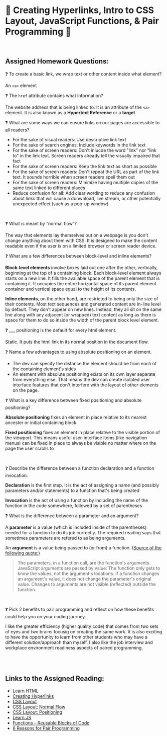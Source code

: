 # 💮 Creating Hyperlinks, Intro to CSS Layout, JavaScript Functions, & Pair Programming 💮

<br>

## Assigned Homework Questions:

❓ To create a basic link, we wrap text or other content inside what element?

An `<a>` element

❓ The `href` attribute contains what information?

The website address that is being linked to.  It is an attribute of the `<a>` element.  It is also known as a **Hypertext Reference** or a **target**

❓ What are some ways we can ensure links on our pages are accessible to all readers?

* For the sake of visual readers:  Use descriptive link text
* For the sake of search engines:  Include keywords in the link text
* For the sake of screen readers:  Don't inlucde the word "link" nor "link to" in the link text. Screen readers already tell the visually impaired that fact
* For the sake of screen readers:  Keep the link text as short as possible
* For the sake of screen readers:  Don't repeat the URL as part of the link text.  It sounds horrible when screen readers spell them out
* For the sake of screen readers:  Minimize having multiple copies of the same text linked to different places
* Reduce confusion for all: Add clear wording to reduce any confusion about links that will cause a donwnload, live stream, or other potentially unexpected effect (such as a pop-up window)

<br>

❓ What is meant by “normal flow”?

The way that elements lay themselves out on a webpage is you don't change anything about them with CSS.  It is designed to make the content readable even if the user is on a limited browser or screen reader device.

❓ What are a few differences between block-level and inline elements?

**Block-level elements** involve boxes laid out one after the other, vertically, beginning at the top of a containing block.  Each block-level element always starts on a new line.  It fills the available space of the parent element that is containing it.  It occupies the entire horizontal space of its parent element container and vertical space equal to the height of its contents.

**Inline elements**, on the other hand, are restricted to being only the size of their contents.  Most text sequences and generated content are in-line level by default.  They don't appear on new lines.  Instead, they all sit on the same line along with any adjacent (or wrapped) text content as long as there is space for them to do so inside the width of the parent block level element.

❓ ___ positioning is the default for every html element.

Static.  It puts the html link in its normal position in the document flow.

❓ Name a few advantages to using absolute positioning on an element.

* The dev can specify the distance the element should be from each of the containing element's sides
* An element with absolute positioning exists on its own layer separate from everything else.  That means the dev can create isolated user interface features that don't interfere with the layout of other elements on the page.

❓ What is a key difference between fixed positioning and absolute positioning?

**Absolute positioning** fixes an element in place relative to its nearest ancester or initial containing block

**Fixed positioning** fixes an element in place relative to the visible portion of the viewport.  This means useful user-interface items (like navigation menus) can be fixed in place to always be visible no matter where on the page the user scrolls to

<br>

❓ Describe the difference between a function declaration and a function invocation.

**Declaration** is the first step.  It is the act of assigning a name (and possibly parameters and/or statements) to a function that's being created

**Invocation** is the act of using a function by including the name of the function in the code somewhere, followed by a set of parentheses 

❓ What is the difference between a parameter and an argument?

A **parameter** is a value (which is included inside of the parentheses) needed for a function to do its job correctly. The required reading says that sometimes parameters are refered to as being arguments.

An **argument** is a value being passed to (or from) a function. 
[(Source of the following quote:)](https://www.w3schools.com/js/js_function_parameters.asp)
> The parameters, in a function call, are the function's arguments.
> JavaScript arguments are passed by value: The function only gets to know the values, not the argument's locations.
> If a function changes an argument's value, it does not change the parameter's original value.
> Changes to arguments are not visible (reflected) outside the function.

<br>

❓ Pick 2 benefits to pair programming and reflect on how these benefits could help you on your coding journey.

I like the greater efficiency (higher quality code) that comes from two sets of eyes and two brains focusig on creating the same work. It is also exciting to have the opportunity to learn from other students who may have a different solution/approach than myself. I also like the job interview and workplace environment readiness aspects of paired programming.

<br>

<br>

## Links to the Assigned Reading:

* [Learn HTML](https://developer.mozilla.org/en-US/docs/Learn/HTML)
* [Creating Hyperlinks](https://developer.mozilla.org/en-US/docs/Learn/HTML/Introduction_to_HTML/Creating_hyperlinks)
* [CSS Layout](https://developer.mozilla.org/en-US/docs/Learn/CSS/CSS_layout)
* [CSS Layout: Normal Flow](https://developer.mozilla.org/en-US/docs/Learn/CSS/CSS_layout/Normal_Flow)
* [CSS Layout: Positioning](https://developer.mozilla.org/en-US/docs/Learn/CSS/CSS_layout/Positioning)
* [Learn JS](https://developer.mozilla.org/en-US/docs/Learn/JavaScript)
* [Functions – Reusable Blocks of Code](https://developer.mozilla.org/en-US/docs/Learn/JavaScript/Building_blocks/Functions)
* [6 Reasons for Pair Programming](https://www.codefellows.org/blog/6-reasons-for-pair-programming/)
  
